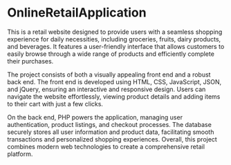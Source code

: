 # OnlineRetailApplication
This is a retail website designed to provide users with a seamless shopping experience for daily necessities, including groceries, fruits, dairy products, and beverages. It features a user-friendly interface that allows customers to easily browse through a wide range of products and efficiently complete their purchases.

The project consists of both a visually appealing front end and a robust back end. The front end is developed using HTML, CSS, JavaScript, JSON, and jQuery, ensuring an interactive and responsive design. Users can navigate the website effortlessly, viewing product details and adding items to their cart with just a few clicks.

On the back end, PHP powers the application, managing user authentication, product listings, and checkout processes. The database securely stores all user information and product data, facilitating smooth transactions and personalized shopping experiences. Overall, this project combines modern web technologies to create a comprehensive retail platform.

